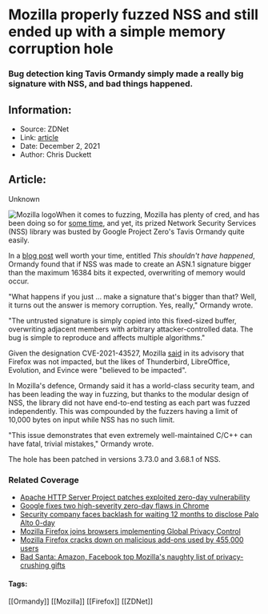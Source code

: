 # Mozilla properly fuzzed NSS and still ended up with a simple memory corruption hole
### Bug detection king Tavis Ormandy simply made a really big signature with NSS, and bad things happened.

## Information:
+ Source: ZDNet
+ Link: [article](https://www.zdnet.com/article/mozilla-properly-fuzzed-nss-and-still-ended-up-with-a-simple-memory-corruption-hole/)
+ Date: December 2, 2021
+ Author: Chris Duckett


## Article:
Unknown

![Mozilla logo](https://www.zdnet.com/a/img/resize/6349fffc8338222d643809811ffb33e7ce53b19b/2020/11/19/4da7f391-c50a-4987-b32c-a208cb745974/mozilla-logo.png?fit=bounds&auto=webp)When it comes to fuzzing, Mozilla has plenty of cred, and has been doing so for [some time](https://www.zdnet.com/article/opera-uses-mozilla-fuzzer-to-find-fix-severe-browser-flaw/), and yet, its prized Network Security Services (NSS) library was busted by Google Project Zero's Tavis Ormandy quite easily. 

In a [blog post](https://googleprojectzero.blogspot.com/2021/12/this-shouldnt-have-happened.html) well worth your time, entitled *This shouldn't have happened*, Ormandy found that if NSS was made to create an ASN.1 signature bigger than the maximum 16384 bits it expected, overwriting of memory would occur. 

"What happens if you just ... make a signature that's bigger than that? Well, it turns out the answer is memory corruption. Yes, really," Ormandy wrote. 

"The untrusted signature is simply copied into this fixed-sized buffer, overwriting adjacent members with arbitrary attacker-controlled data. The bug is simple to reproduce and affects multiple algorithms." 

Given the designation CVE-2021-43527, Mozilla [said](https://www.mozilla.org/en-US/security/advisories/mfsa2021-51/) in its advisory that Firefox was not impacted, but the likes of Thunderbird, LibreOffice, Evolution, and Evince were "believed to be impacted". 

In Mozilla's defence, Ormandy said it has a world-class security team, and has been leading the way in fuzzing, but thanks to the modular design of NSS, the library did not have end-to-end testing as each part was fuzzed independently. This was compounded by the fuzzers having a limit of 10,000 bytes on input while NSS has no such limit. 

"This issue demonstrates that even extremely well-maintained C/C++ can have fatal, trivial mistakes," Ormandy wrote. 






The hole has been patched in versions 3.73.0 and 3.68.1 of NSS. 

### Related Coverage

* [Apache HTTP Server Project patches exploited zero-day vulnerability](/article/apache-http-server-project-patches-exploited-zero-day-vulnerability/)
* [Google fixes two high-severity zero-day flaws in Chrome](/article/google-fixes-two-high-severity-zero-day-flaws-in-chrome/)
* [Security company faces backlash for waiting 12 months to disclose Palo Alto 0-day](/article/security-company-faces-backlash-for-waiting-12-months-to-disclose-palo-alto-0-day/)
* [Mozilla Firefox joins browsers implementing Global Privacy Control](/article/mozilla-firefox-joins-browsers-implementing-global-privacy-control/)
* [Mozilla Firefox cracks down on malicious add-ons used by 455,000 users](/article/mozilla-firefox-cracks-down-on-malicious-add-ons-used-by-455000-users/)
* [Bad Santa: Amazon, Facebook top Mozilla's naughty list of privacy-crushing gifts](/article/bad-santa-amazon-facebook-top-mozillas-naughty-list-of-privacy-crushing-gifts/)





#### Tags:
[[Ormandy]] [[Mozilla]] [[Firefox]] [[ZDNet]]
